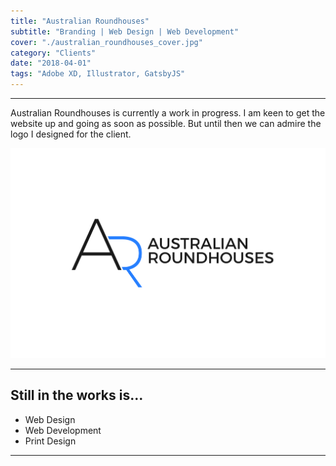 ```yaml
---
title: "Australian Roundhouses"
subtitle: "Branding | Web Design | Web Development"
cover: "./australian_roundhouses_cover.jpg"
category: "Clients"
date: "2018-04-01"
tags: "Adobe XD, Illustrator, GatsbyJS"
---
```

-----

Australian Roundhouses is currently a work in progress. I am keen to get the website up and going as soon as possible. But until then we can admire the logo I designed for the client.

![Australian Roundhouses Logo](australian_roundhouses01.jpg)

-----

## Still in the works is...

* Web Design
* Web Development
* Print Design

-----
